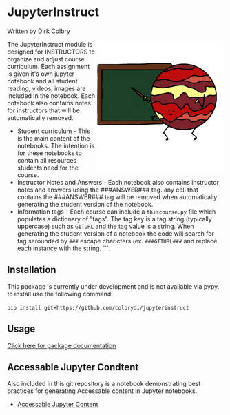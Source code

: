 # JupyterInstruct
Written by Dirk Colbry

<img alt="JupyterInstruct logo with a cartoon Jupyter writing on a green chalkboard. Image created by Tamara Colbry" src="https://raw.githubusercontent.com/colbrydi/jupyterinstruct/master/docs/images/JupyterInstruct_icon.png" style="float:right" width=300px> 

The JupyterInstruct module is designed for INSTRUCTORS to organize and adjust course curriculum. Each assignment is given it's own jupyter notebook and all student reading, videos, images are included in the notebook.  Each notebook also contains notes for instructors that will be automatically removed. 

* Student curriculum - This is the main content of the notebooks.  The intention is for these notebooks to contain all resources students need for the course.
* Instructor Notes and Answers - Each notebook also contains instructor notes and answers using the ###ANSWER### tag.  any cell that contains the ###ANSWER### tag will be removed when automatically generating the student version of the notebook.
* Information tags - Each course can include a ```thiscourse.py``` file which populates a dictionary of "tags". The tag key is a tag string (typically uppercase) such as ```GITURL``` and the tag value is a string. When generating the student version of a notebook the code will search for tag serounded by ```###``` escape charicters (ex. ```###GITURL###``` and replace each instance with the string. ```.

## Installation

This package is currently under development and is not avaliable via pypy.  to install use the following command:

```pip install git+https://github.com/colbrydi/jupyterinstruct```

## Usage

[Click here for package documentation](https://colbrydi.github.io/jupyterinstruct/jupyterinstruct/index.html)

## Accessable Jupyter Condtent

Also included in this git repository is a notebook demonstrating best practices for generating Accessable content in Jupyter notebooks.

- [Accessable Jupyter Content](.Accessable_Jupyter_content.html)


